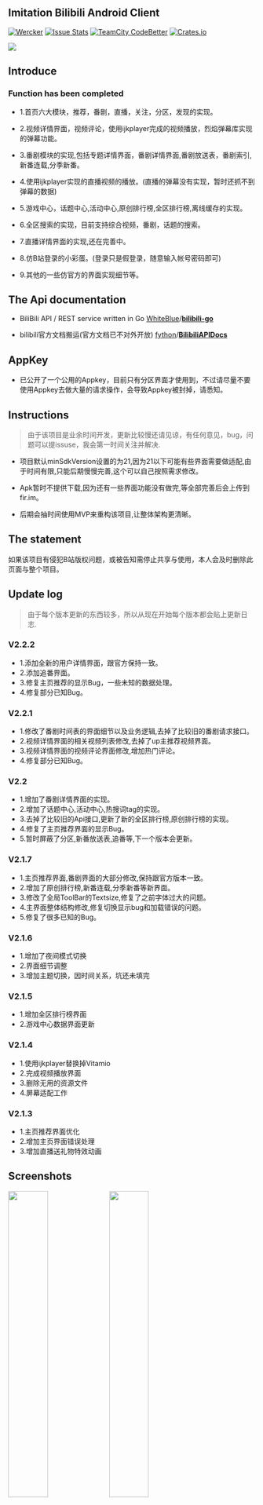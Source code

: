 ## Imitation Bilibili Android Client

[![Wercker](https://img.shields.io/badge/Android%20Client-bilibili-brightgreen.svg)](https://github.com/HotBitmapGG/bilibili) [![Issue Stats](https://img.shields.io/issuestats/i/github/strongloop/express.svg?maxAge=2592000)]()  [![TeamCity CodeBetter](https://img.shields.io/teamcity/codebetter/bt428.svg?maxAge=2592000)]() [![Crates.io](https://img.shields.io/crates/l/rustc-serialize.svg?maxAge=2592000)]()

![](https://github.com/HotBitmapGG/OhMyBiliBili/blob/OhMyBiliBili/art/bg2.png?raw=true)

## Introduce

### Function has been completed

* 1.首页六大模块，推荐，番剧，直播，关注，分区，发现的实现。

* 2.视频详情界面，视频评论，使用ijkplayer完成的视频播放，烈焰弹幕库实现的弹幕功能。

* 3.番剧模块的实现,包括专题详情界面，番剧详情界面,番剧放送表，番剧索引,新番连载,分季新番。

* 4.使用ijkplayer实现的直播视频的播放。(直播的弹幕没有实现，暂时还抓不到弹幕的数据)

* 5.游戏中心，话题中心,活动中心,原创排行榜,全区排行榜,离线缓存的实现。

* 6.全区搜索的实现，目前支持综合视频，番剧，话题的搜索。

* 7.直播详情界面的实现,还在完善中。

* 8.仿B站登录的小彩蛋。(登录只是假登录，随意输入帐号密码即可)

* 9.其他的一些仿官方的界面实现细节等。


## The Api documentation

* BiliBili API / REST service written in Go
[WhiteBlue](https://github.com/WhiteBlue)/**[bilibili-go](https://github.com/WhiteBlue/bilibili-go)**

* bilibili官方文档搬运(官方文档已不对外开放)
[fython](https://github.com/fython)/**[BilibiliAPIDocs](https://github.com/fython/BilibiliAPIDocs)**


## AppKey

 * 已公开了一个公用的Appkey，目前只有分区界面才使用到，不过请尽量不要使用Appkey去做大量的请求操作，会导致Appkey被封掉，请悉知。


## Instructions

>由于该项目是业余时间开发，更新比较慢还请见谅，有任何意见，bug，问题可以提issuse，我会第一时间关注并解决.

 * 项目默认minSdkVersion设置的为21,因为21以下可能有些界面需要做适配,由于时间有限,只能后期慢慢完善,这个可以自己按照需求修改。

 * Apk暂时不提供下载,因为还有一些界面功能没有做完,等全部完善后会上传到fir.im。

 * 后期会抽时间使用MVP来重构该项目,让整体架构更清晰。


## The statement

如果该项目有侵犯B站版权问题，或被告知需停止共享与使用，本人会及时删除此页面与整个项目。


## Update log

>由于每个版本更新的东西较多，所以从现在开始每个版本都会贴上更新日志.


### V2.2.2

  * 1.添加全新的用户详情界面，跟官方保持一致。
  * 2.添加追番界面。
  * 3.修复主页推荐的显示Bug，一些未知的数据处理。
  * 4.修复部分已知Bug。


### V2.2.1

  * 1.修改了番剧时间表的界面细节以及业务逻辑,去掉了比较旧的番剧请求接口。
  * 2.视频详情界面的相关视频列表修改,去掉了up主推荐视频界面。
  * 3.视频详情界面的视频评论界面修改,增加热门评论。
  * 4.修复部分已知Bug。


### V2.2

  * 1.增加了番剧详情界面的实现。
  * 2.增加了话题中心,活动中心,热搜词tag的实现。
  * 3.去掉了比较旧的Api接口,更新了新的全区排行榜,原创排行榜的实现。
  * 4.修复了主页推荐界面的显示Bug。
  * 5.暂时屏蔽了分区,新番放送表,追番等,下一个版本会更新。

### V2.1.7

  * 1.主页推荐界面,番剧界面的大部分修改,保持跟官方版本一致。
  * 2.增加了原创排行榜,新番连载,分季新番等新界面。
  * 3.修改了全局ToolBar的Textsize,修复了之前字体过大的问题。
  * 4.主界面整体结构修改,修复切换显示bug和加载错误的问题。
  * 5.修复了很多已知的Bug。


### V2.1.6

  * 1.增加了夜间模式切换
  * 2.界面细节调整
  * 3.增加主题切换，因时间关系，坑还未填完


### V2.1.5

  * 1.增加全区排行榜界面
  * 2.游戏中心数据界面更新

### V2.1.4

  * 1.使用ijkplayer替换掉Vitamio
  * 2.完成视频播放界面
  * 3.删除无用的资源文件
  * 4.屏幕适配工作

### V2.1.3

  * 1.主页推荐界面优化
  * 2.增加主页界面错误处理
  * 3.增加直播送礼物特效动画


## Screenshots

<a href="art/00.png"><img src="art/00.png" width="40%"/></a> <a href="art/01.png"><img src="art/01.png" width="40%"/></a>

<a href="art/02.png"><img src="art/02.png" width="40%"/></a> <a href="art/03.png"><img src="art/03.png" width="40%"/></a>

<a href="art/04.png"><img src="art/04.png" width="40%"/></a> <a href="art/05.png"><img src="art/05.png" width="40%"/></a>

<a href="art/06.png"><img src="art/06.png" width="40%"/></a> <a href="art/07.png"><img src="art/07.png" width="40%"/></a>

<a href="art/08.png"><img src="art/08.png" width="40%"/></a> <a href="art/09.png"><img src="art/09.png" width="40%"/></a>

<a href="art/10.png"><img src="art/10.png" width="40%"/></a> <a href="art/11.png"><img src="art/11.png" width="40%"/></a>

<a href="art/12.png"><img src="art/12.png" width="40%"/></a> <a href="art/13.png"><img src="art/13.png" width="40%"/></a>

<a href="art/14.png"><img src="art/14.png" width="40%"/></a> <a href="art/15.png"><img src="art/15.png" width="40%"/></a>

<a href="art/16.png"><img src="art/16.png" width="40%"/></a> <a href="art/17.png"><img src="art/17.png" width="40%"/></a>

<a href="art/18.png"><img src="art/18.png" width="40%"/></a> <a href="art/19.png"><img src="art/19.png" width="40%"/></a>

<a href="art/20.png"><img src="art/20.png" width="40%"/></a> <a href="art/21.png"><img src="art/21.png" width="40%"/></a>

<a href="art/22.png"><img src="art/22.png" width="40%"/></a> <a href="art/23.png"><img src="art/23.png" width="40%"/></a>

<a href="art/24.png"><img src="art/24.png" width="40%"/></a> <a href="art/25.png"><img src="art/25.png" width="40%"/></a>

<a href="art/26.png"><img src="art/26.png" width="40%"/></a> <a href="art/27.png"><img src="art/27.png" width="40%"/></a>

<a href="art/28.png"><img src="art/28.png" width="40%"/></a> <a href="art/29.png"><img src="art/29.png" width="40%"/></a>

<a href="art/30.png"><img src="art/30.png" width="40%"/></a> <a href="art/31.png"><img src="art/31.png" width="40%"/></a>

<a href="art/32.png"><img src="art/32.png" width="40%"/></a> <a href="art/33.png"><img src="art/33.png" width="40%"/></a>

<a href="art/34.png"><img src="art/34.png" width="40%"/></a> <a href="art/35.png"><img src="art/35.png" width="40%"/></a>

<a href="art/36.png"><img src="art/36.png" width="40%"/></a> <a href="art/37.png"><img src="art/37.png" width="40%"/></a>

![](https://github.com/HotBitmapGG/bilibili/blob/master-x/art/001.png?raw=true)

![](https://github.com/HotBitmapGG/bilibili/blob/master-x/art/002.png?raw=true)



### Thanks to the open source project

* [RxJava](https://github.com/ReactiveX/RxJava)
* [RxAndroid](https://github.com/ReactiveX/RxAndroid)
* [RxBinding](https://github.com/JakeWharton/RxBinding)
* [RxLifecycle](https://github.com/trello/RxLifecycle)
* [okhttp](https://github.com/square/okhttp)
* [retrofit](https://github.com/square/retrofit)
* [ijkplayer](https://github.com/Bilibili/ijkplayer)
* [DanmakuFlameMaster](https://github.com/Bilibili/DanmakuFlameMaster)
* [butterknife](https://github.com/JakeWharton/butterknife)
* [glide](https://github.com/bumptech/glide)
* [MaterialSearchView](https://github.com/MiguelCatalan/MaterialSearchView)
* [FlycoTabLayout](https://github.com/H07000223/FlycoTabLayout)
* [MagicaSakura](https://github.com/Bilibili/MagicaSakura)
* [FlowLayout](https://github.com/hongyangAndroid/FlowLayout)



## About me

[![Wercker](https://img.shields.io/badge/weibo-HotBitmapGG-blue.svg)](http://weibo.com/3223089177/profile?topnav=1&wvr=6&is_all=1)

An android developer in Wuhan.

If you want to make friends with me, You can focus on my weibo.


## License

 Copyright 2016 HotBitmapGG

 Licensed under the Apache License, Version 2.0 (the "License"); you may not use this file except in compliance with the License. You may obtain a copy of the License at

 http://www.apache.org/licenses/LICENSE-2.0

 Unless required by applicable law or agreed to in writing, software distributed under the License is distributed on an "AS IS" BASIS, WITHOUT WARRANTIES OR CONDITIONS OF ANY KIND, either express or implied. See the License for the specific language governing permissions and limitations under the License.





